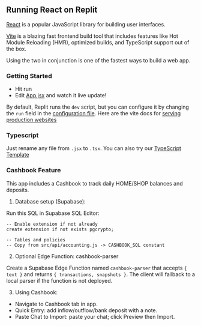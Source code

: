 ## Running React on Replit

[React](https://reactjs.org/) is a popular JavaScript library for building user interfaces.

[Vite](https://vitejs.dev/) is a blazing fast frontend build tool that includes features like Hot Module Reloading (HMR), optimized builds, and TypeScript support out of the box.

Using the two in conjunction is one of the fastest ways to build a web app.

### Getting Started
- Hit run
- Edit [App.jsx](#src/App.jsx) and watch it live update!

By default, Replit runs the `dev` script, but you can configure it by changing the `run` field in the [configuration file](#.replit). Here are the vite docs for [serving production websites](https://vitejs.dev/guide/build.html)

### Typescript

Just rename any file from `.jsx` to `.tsx`. You can also try our [TypeScript Template](https://replit.com/@replit/React-TypeScript)

### Cashbook Feature

This app includes a Cashbook to track daily HOME/SHOP balances and deposits.

1) Database setup (Supabase):

Run this SQL in Supabase SQL Editor:

```
-- Enable extension if not already
create extension if not exists pgcrypto;

-- Tables and policies
-- Copy from src/api/accounting.js -> CASHBOOK_SQL constant
```

2) Optional Edge Function: cashbook-parser

Create a Supabase Edge Function named `cashbook-parser` that accepts `{ text }` and returns `{ transactions, snapshots }`. The client will fallback to a local parser if the function is not deployed.

3) Using Cashbook:

- Navigate to Cashbook tab in app.
- Quick Entry: add inflow/outflow/bank deposit with a note.
- Paste Chat to Import: paste your chat; click Preview then Import.